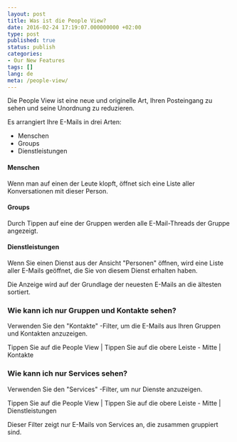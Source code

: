 ```yaml
---
layout: post
title: Was ist die People View?
date: 2016-02-24 17:19:07.000000000 +02:00
type: post
published: true
status: publish
categories:
- Our New Features
tags: []
lang: de
meta: /people-view/
---
```


Die People View ist eine neue und originelle Art, Ihren Posteingang zu sehen und seine Unordnung zu reduzieren.

Es arrangiert Ihre E-Mails in drei Arten:
* Menschen
* Groups
* Dienstleistungen

#### Menschen
Wenn man auf einen der Leute klopft, öffnet sich eine Liste aller Konversationen mit dieser Person.

#### Groups
Durch Tippen auf eine der Gruppen werden alle E-Mail-Threads der Gruppe angezeigt.

#### Dienstleistungen
Wenn Sie einen Dienst aus der Ansicht "Personen" öffnen, wird eine Liste aller E-Mails geöffnet, die Sie von diesem Dienst erhalten haben.

Die Anzeige wird auf der Grundlage der neuesten E-Mails an die ältesten sortiert.

### Wie kann ich nur Gruppen und Kontakte sehen?
Verwenden Sie den "Kontakte" -Filter, um die E-Mails aus Ihren Gruppen und Kontakten anzuzeigen.

Tippen Sie auf die People View \| Tippen Sie auf die obere Leiste - Mitte \| Kontakte

### Wie kann ich nur Services sehen?
Verwenden Sie den "Services" -Filter, um nur Dienste anzuzeigen.

Tippen Sie auf die People View \| Tippen Sie auf die obere Leiste - Mitte \| Dienstleistungen

Dieser Filter zeigt nur E-Mails von Services an, die zusammen gruppiert sind.
